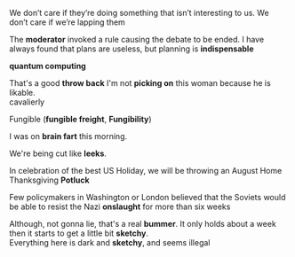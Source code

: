We don’t care if they’re doing something that isn’t interesting to us. We don’t care if we’re lapping them

The **moderator** invoked a rule causing the debate to be ended.
I have always found that plans are useless, but planning is **indispensable**  

**quantum computing**

That's a good **throw back**
I'm not **picking on** this woman 
because he is likable.  
cavalierly  


Fungible
(**fungible freight**, **Fungibility**)


I was on **brain fart** this morning. 

We're being cut like **leeks**.  

In celebration of the best US Holiday, we will be throwing an August Home Thanksgiving **Potluck**


Few policymakers in Washington or London believed that the Soviets would be able to resist the Nazi **onslaught** for more than six weeks

Although, not gonna lie, that's a real **bummer**.
It only holds about a week then it starts to get a little bit **sketchy**.  
Everything here is dark and **sketchy**, and seems illegal
